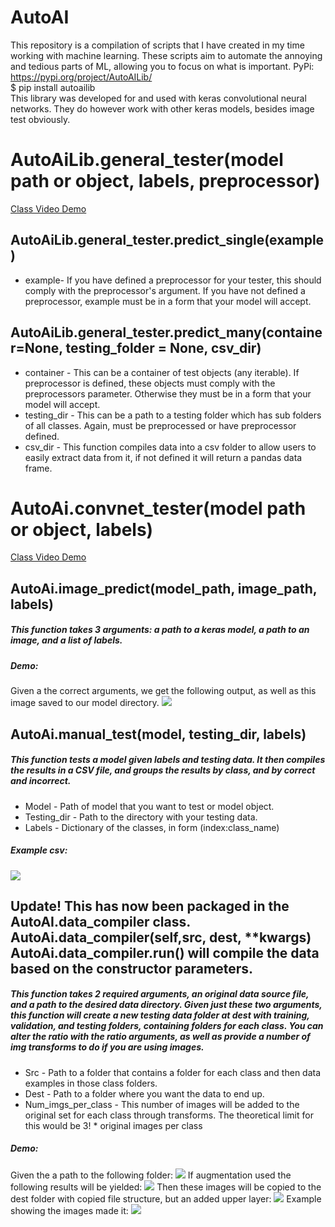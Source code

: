# AutoAI
This repository is a compilation of scripts that I have created in my time working with machine learning. These scripts aim to automate the annoying and tedious parts of ML, allowing you to focus on what is important.
PyPi: https://pypi.org/project/AutoAILib/
</br> $ pip install autoailib </br>
This library was developed for and used with keras convolutional neural networks. They do however work with other keras models, besides image test obviously.
<body>
    <h1> AutoAiLib.general_tester(model path or object, labels, preprocessor)</h1>
    <a href="https://youtu.be/TQisVhgUzWo"> Class Video Demo</a>
    <h2> AutoAiLib.general_tester.predict_single(example)</h2>
    <ul><li>example- If you have defined a preprocessor for your tester, this should comply with the preprocessor's argument. If
        you have not defined a preprocessor, example must be in a form that your model will accept.</li></ul>
    <h2> AutoAiLib.general_tester.predict_many(container=None, testing_folder = None, csv_dir)</h2>
        <ul>
            <li> container - This can be a container of test objects (any iterable). If preprocessor is defined, these objects must comply with the preprocessors parameter. Otherwise they must be in a form that your model will accept.</li>
            <li> testing_dir - This can be a path to a testing folder which has sub folders of all classes. Again, must be preprocessed or have preprocessor defined.</li>
            <li> csv_dir - This function compiles data into a csv folder to allow users to easily extract data from it, if not defined it will return a pandas data frame.</li>
    </ul>
</body>
    



<body>
    <h1> AutoAi.convnet_tester(model path or object, labels) </h1>
    <a href="https://youtu.be/sM57JDasREk"> Class Video Demo </a>
    <h2> AutoAi.image_predict(model_path, image_path, labels)</h2>
    <h5> This function takes 3 arguments: a path to a keras model, a path to an image, and a list of labels.</h5>
    <h5> Demo:</h5>
    Given a the correct arguments, we get the following output, as well as this image saved to our model directory.
    <img src="https://i.imgur.com/woiPdus.png"></img>
  <h2> AutoAi.manual_test(model, testing_dir, labels) </h2>
  <h5> This function tests a model given labels and testing data. It then compiles the results in a CSV file, and groups the results by class, and by correct and incorrect.</h5>
  <ul> 
    <li> Model - Path of model that you want to test or model object.</li>
    <li> Testing_dir - Path to the directory with your testing data.</li>
    <li> Labels - Dictionary of the classes, in form (index:class_name)</li>
    </ul>
    <h5>Example csv:</h5>
    <img src="https://i.imgur.com/g4gNQjS.png"></img>
    </body>
<h2>Update! This has now been packaged in the AutoAI.data_compiler class.
  AutoAi.data_compiler(self,src, dest, **kwargs)</br>
  AutoAi.data_compiler.run() will compile the data based on the constructor parameters. </h2>
<h5> This function takes 2 required arguments, an original data source file, and a path to the desired data directory. Given just these two arguments, this function will create a new testing data folder at dest with training, validation, and testing folders, containing folders for each class. You can alter the ratio with the ratio arguments, as well as provide a number of img transforms to do if you are using images.</h5>
<ul>
  <li> Src - Path to a folder that contains a folder for each class and then data examples in those class folders. </li>
  <li> Dest - Path to a folder where you want the data to end up. </li>
  <li> Num_imgs_per_class - This number of images will be added to the original set for each class through transforms. The theoretical limit for this would be 3! * original images per class </li>
  </ul>
  <h5> Demo:</h5>
  Given the a path to the following folder:
  <img src="https://i.imgur.com/SSpydEv.png"></img>
  If augmentation used the following results will be yielded:
  <img src="https://i.imgur.com/4okyMrN.png"></img>
  Then these images will be copied to the dest folder with copied file structure, but an added upper layer:
  <img src="https://i.imgur.com/TY7HvL4.png"</img>
  Example showing the images made it:
  <img src="https://i.imgur.com/3ily5dU.png"</img>
  

